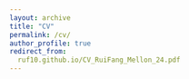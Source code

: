```yaml
---
layout: archive
title: "CV"
permalink: /cv/
author_profile: true
redirect_from:
  ruf10.github.io/CV_RuiFang_Mellon_24.pdf
---
```


  

